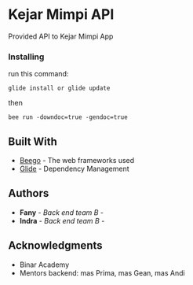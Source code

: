 # Kejar Mimpi API

Provided API to Kejar Mimpi App

### Installing

run this command:

```
glide install or glide update
```
then

```
bee run -downdoc=true -gendoc=true
```


## Built With

* [Beego](https://beego.me/docs/intro/) - The web frameworks used
* [Glide](https://glide.sh/) - Dependency Management


## Authors

* **Fany** - *Back end team B* -
* **Indra** - *Back end team B* -


## Acknowledgments

* Binar Academy
* Mentors backend: mas Prima, mas Gean, mas Andi
